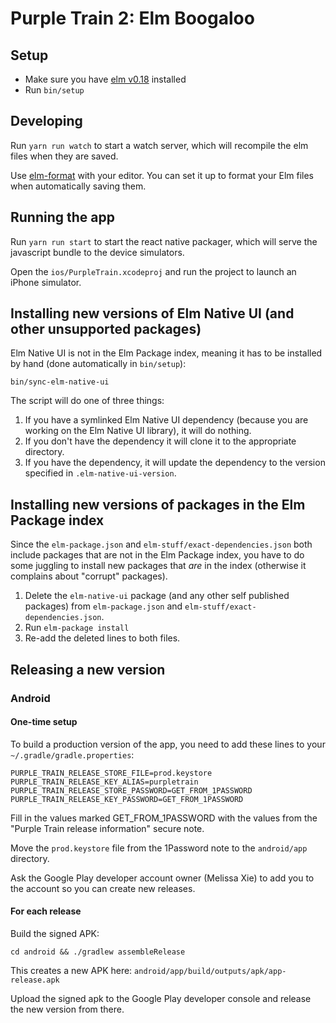 # Purple Train 2: Elm Boogaloo

## Setup

* Make sure you have [elm v0.18](https://guide.elm-lang.org/install.html) installed
* Run `bin/setup`

## Developing

Run `yarn run watch` to start a watch server, which will recompile the elm files
when they are saved.

Use [elm-format](https://github.com/avh4/elm-format) with your editor. You can
set it up to format your Elm files when automatically saving them.

## Running the app

Run `yarn run start` to start the react native packager, which will serve the
javascript bundle to the device simulators.

Open the `ios/PurpleTrain.xcodeproj` and run the project to launch an iPhone simulator.

## Installing new versions of Elm Native UI (and other unsupported packages)

Elm Native UI is not in the Elm Package index, meaning it has to be installed by
hand (done automatically in `bin/setup`):

```
bin/sync-elm-native-ui
```

The script will do one of three things:

1. If you have a symlinked Elm Native UI dependency (because you are working on
   the Elm Native UI library), it will do nothing.
1. If you don't have the dependency it will clone it to the appropriate
   directory.
1. If you have the dependency, it will update the dependency to the version
   specified in `.elm-native-ui-version`.

## Installing new versions of packages in the Elm Package index

Since the `elm-package.json` and `elm-stuff/exact-dependencies.json` both
include packages that are not in the Elm Package index, you have to do some
juggling to install new packages that _are_ in the index (otherwise it complains
about "corrupt" packages).

1. Delete the `elm-native-ui` package (and any other self published packages)
   from `elm-package.json` and `elm-stuff/exact-dependencies.json`.
1. Run `elm-package install`
1. Re-add the deleted lines to both files.

## Releasing a new version

### Android

#### One-time setup
To build a production version of the app, you need to add these lines to your
`~/.gradle/gradle.properties`:

```
PURPLE_TRAIN_RELEASE_STORE_FILE=prod.keystore
PURPLE_TRAIN_RELEASE_KEY_ALIAS=purpletrain
PURPLE_TRAIN_RELEASE_STORE_PASSWORD=GET_FROM_1PASSWORD
PURPLE_TRAIN_RELEASE_KEY_PASSWORD=GET_FROM_1PASSWORD
```

Fill in the values marked GET_FROM_1PASSWORD with the values from the "Purple
Train release information" secure note.

Move the `prod.keystore` file from the 1Password note to the `android/app`
directory.

Ask the Google Play developer account owner (Melissa Xie) to add you to the
account so you can create new releases.

#### For each release

Build the signed APK:
```
cd android && ./gradlew assembleRelease
```
This creates a new APK here: `android/app/build/outputs/apk/app-release.apk`

Upload the signed apk to the Google Play developer console and release the new
version from there.
